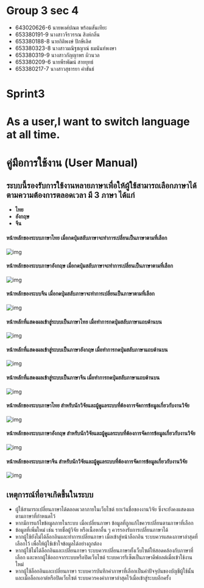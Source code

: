 # Group 3 sec 4
- 643020626-6	นายพงศ์ปณต พร้อมสันเทียะ
- 653380191-9	นางสาวจีรวรรณ สิงห์กลิ่น
- 653380188-8	นายกิติพงษ์ ปักษีเลิศ
- 653380323-8	นางสาวมณิฐชญาณ์ ธมนันท์พงษา
- 653380319-9	นางสาวกัญญาพร ผิวนวล
- 653380209-6	นายพีรพัฒน์ สายยุทธ์
- 653380217-7	นางสาวสุธารยา คำขันธ์
# Sprint3
# **As a user,I want to switch language at all time.**
# คู่มือการใช้งาน (User Manual)
## ระบบนี้รองรับการใช้งานหลายภาษาเพื่อให้ผู้ใช้สามารถเลือกภาษาได้ตามความต้องการตลอดเวลา มี 3 ภาษา ได้แก่
- **ไทย**
- **อังกฤษ**
- **จีน**

#### หน้าหลักของระบบภาษาไทย เมื่อกดปุ่มสลับภาษาจะทำการเปลี่ยนเป็นภาษาตามที่เลือก
![img](../Img/Home_th.png)
#### หน้าหลักของระบบภาษาอังกฤษ เมื่อกดปุ่มสลับภาษาจะทำการเปลี่ยนเป็นภาษาตามที่เลือก
![img](sprint3/Img/Home_en.png)
#### หน้าหลักของระบบจีน เมื่อกดปุ่มสลับภาษาจะทำการเปลี่ยนเป็นภาษาตามที่เลือก
![img](sprint3/Img/Home_cn.png)
#### หน้าหลักที่แสดงผลเข้าสู่ระบบเป็นภาษาไทย เมื่อทำการกดปุ่มสลับภาษาแถบด้านบน
![img](sprint3/Img/login_th.png)
#### หน้าหลักที่แสดงผลเข้าสู่ระบบเป็นภาษาอังกฤษ เมื่อทำการกดปุ่มสลับภาษาแถบด้านบน
![img](sprint3/Img/login_en.png)
#### หน้าหลักที่แสดงผลเข้าสู่ระบบเป็นภาษาจีน เมื่อทำการกดปุ่มสลับภาษาแถบด้านบน
![img](sprint3/Img/login_cn.png)
#### หน้าหลักของระบบภาษาไทย สำหรับนักวิจัยและผู้ดูแลระบบที่ต้องการจัดการข้อมูลเกี่ยวกับงานวิจัย
![img](sprint3/Img/thai.png)
#### หน้าหลักของระบบภาษาอังกฤษ สำหรับนักวิจัยและผู้ดูแลระบบที่ต้องการจัดการข้อมูลเกี่ยวกับงานวิจัย
![img](sprint3/Img/eng.png)
#### หน้าหลักของระบบภาษาจีน สำหรับนักวิจัยและผู้ดูแลระบบที่ต้องการจัดการข้อมูลเกี่ยวกับงานวิจัย
![img](sprint3/Img/chi.png)


## เหตุการณ์ที่อาจเกิดขึ้นในระบบ
- ผู้ใช้สามารถเปลี่ยนภาษาได้ตลอดเวลาภายในเว็บไซต์ ยกเว้นชื่อของงานวิจัย ซึ่งจะยังคงแสดงผลตามภาษาที่กำหนดไว้
- หากมีการแก้ไขข้อมูลภายในระบบ เมื่อเปลี่ยนภาษา ข้อมูลที่ถูกแก้ไขควรเปลี่ยนตามภาษาที่เลือก
- ข้อมูลที่เพิ่มใหม่ เช่น รายชื่อผู้วิจัย หรือเนื้อหาอื่น ๆ ควรรองรับการเปลี่ยนภาษาได้
- หากผู้ใช้ยังไม่ได้ล็อกอินและทำการเปลี่ยนภาษา เมื่อเข้าสู่หน้าล็อกอิน ระบบควรแสดงภาษาล่าสุดที่เลือกไว้ เพื่อให้ผู้ใช้เข้าใจข้อมูลได้อย่างถูกต้อง
- หากผู้ใช้ไม่ได้ล็อกอินและเปลี่ยนภาษา ระบบควรเปลี่ยนภาษาทั้งเว็บไซต์ให้สอดคล้องกับภาษาที่เลือก และหากผู้ใช้ออกจากระบบหรือปิดเว็บไซต์ ระบบควรรีเซ็ตเป็นภาษาดีฟอลต์เมื่อเข้าใช้งานใหม่
- หากผู้ใช้ล็อกอินและเปลี่ยนภาษา ระบบควรบันทึกค่าภาษาที่เลือกเป็นค่าปัจจุบันของบัญชีผู้ใช้นั้น และเมื่อล็อกเอาต์หรือปิดเว็บไซต์ ระบบควรคงค่าภาษาล่าสุดไว้เมื่อเข้าสู่ระบบอีกครั้ง
